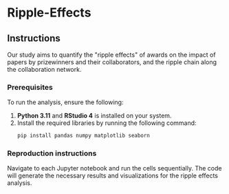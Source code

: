 # Ripple-Effects
## Instructions

Our study aims to quantify the "ripple effects" of awards on the impact of papers by prizewinners and their collaborators, and the ripple chain along the collaboration network.

### Prerequisites

To run the analysis, ensure the following:

1. **Python 3.11** and **RStudio 4** is installed on your system.
2. Install the required libraries by running the following command:
   ```bash
   pip install pandas numpy matplotlib seaborn

### Reproduction instructions
Navigate to each Jupyter notebook and run the cells sequentially. The code will generate the necessary results and 
visualizations for the ripple effects analysis.
